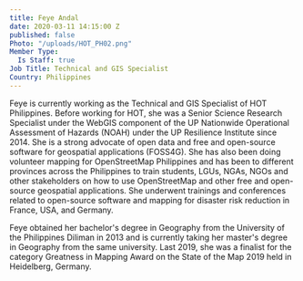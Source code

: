 ```yaml
---
title: Feye Andal
date: 2020-03-11 14:15:00 Z
published: false
Photo: "/uploads/HOT_PH02.png"
Member Type:
  Is Staff: true
Job Title: Technical and GIS Specialist
Country: Philippines
---
```


Feye is currently working as the Technical and GIS Specialist of HOT Philippines. Before working for HOT, she was a Senior Science Research Specialist under the WebGIS component of the UP Nationwide Operational Assessment of Hazards (NOAH) under the UP Resilience Institute since 2014. She is a strong advocate of open data and free and open-source software for geospatial applications (FOSS4G). She has also been doing volunteer mapping for OpenStreetMap Philippines and has been to different provinces across the Philippines to train students, LGUs, NGAs, NGOs and other stakeholders on how to use OpenStreetMap and other free and open-source geospatial applications. She underwent trainings and conferences related to open-source software and mapping for disaster risk reduction in France, USA, and Germany.

Feye obtained her bachelor's degree in Geography from the University of the Philippines Diliman in 2013 and is currently taking her master's degree in Geography from the same university. Last 2019, she was a finalist for the category Greatness in Mapping Award on the State of the Map 2019 held in Heidelberg, Germany.